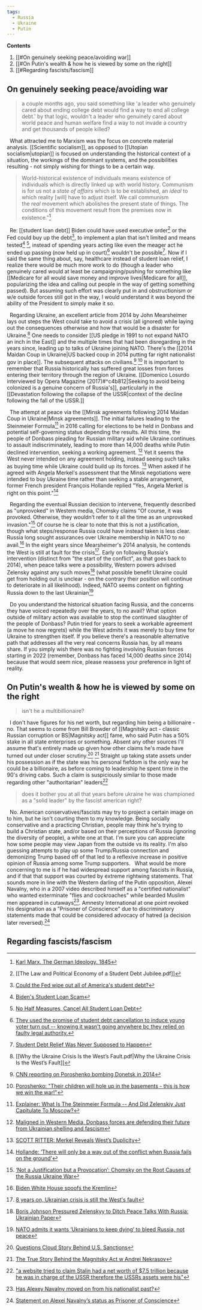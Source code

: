 ```yaml
---
tags:
  - Russia
  - Ukraine
  - Putin
---
```

**Contents**

1.  [[#On genuinely seeking peace/avoiding war]]
2. [[#On Putin's wealth & how he is viewed by some on the right]]
3. [[#Regarding fascists/fascism]]

## On genuinely seeking peace/avoiding war
>a  couple months ago, you said something like 'a leader who genuinely cared about ending college debt would find a way to end all college debt.' by that logic, wouldn't a leader who genuinely cared about world peace and human welfare find a way to not invade a country and get thousands of people killed?

$\enspace$What attracted me to Marxism was the focus on concrete material analysis. [[Scientific socialism]], as opposed to [[Utopian socialism|utopian]] is focused on understanding the historical context of a situation, the workings of the dominant systems, and the possibilities resulting - not simply wishing for things to be a certain way. 
> World-historical existence of individuals means existence of individuals which is directly linked up with world history.
> Communism is for us not a _state of affairs_ which is to be established, an _ideal_ to which reality [will] have to adjust itself. We call communism the _real_ movement which abolishes the present state of things. The conditions of this movement result from the premises now in existence."[^1]

$\enspace$Re: [[student loan debt]] Biden could have used executive order[^2] or the Fed could buy up the debt[^3], to implement a plan that isn't limited and means tested[^4] [^5], instead of spending years acting like even the meager act he ended up passing (now held up in court)[^6] wouldn't be possible[^7]. Now if I said the same thing about, say, healthcare instead of student loan relief, I realize there would be much more work to do (though a leader who genuinely cared would at least be campaigning/pushing for something like [[Medicare for all would save money and improve lives|Medicare for all]], popularizing the idea and calling out people in the way of getting something passed). But assuming such effort was clearly put in and obstructionism or w/e outside forces still got in the way, I would understand it was beyond the ability of the President to simply make it so.

$\enspace$Regarding Ukraine, an excellent article from 2014 by John Mearsheimer lays out steps the West could take to avoid a crisis (all ignored) while laying out the consequences otherwise and how that would be a disaster for Ukraine.[^8] One needs to consider [[US pledge in 1991 to not expand NATO an inch in the East]] and the multiple times that had been disregarding in the years since, leading up to talks of Ukraine joining NATO. There's the [[2014 Maidan Coup in Ukraine|US backed coup in 2014 putting far right nationalist gov in place]]. The subsequent attacks on civilians.[^9] [^10] It is important to remember that Russia historically has suffered great losses from forces entering their territory through the region of Ukraine. [[Domenico Losurdo interviewed by Opera Magazine (2017)#^c4b812|Seeking to avoid being colonized is a genuine concern of Russia's]], particularly in the [[Devastation following the collapse of the USSR|context of the decline following the fall of the USSR.]]

$\enspace$The attempt at peace via the [[Minsk agreements following 2014 Maidan Coup in Ukraine|Minsk agreements]]. The initial failures leading to the Steinmeier Formula[^11] in 2016 calling for elections to be held in Donbass and potential self-governing status depending the results. All this time, the people of Donbass pleading for Russian military aid while Ukraine continues to assault indiscriminately, leading to more than 14,000 deaths while Putin declined intervention, seeking a working agreement. [^12] Yet it seems the West never intended on any agreement holding, instead seeing such talks as buying time while Ukraine could build up its forces. [^13] When asked if he agreed with Angela Merkel's assessment that the Minsk negotiations were intended to buy Ukraine time rather than seeking a stable arrangement, former French president François Hollande replied "Yes, Angela Merkel is right on this point."[^14]

$\enspace$Regarding the eventual Russian decision to intervene, frequently described as "unprovoked" in Western media, Chomsky claims "Of course, it was provoked. Otherwise, they wouldn’t refer to it all the time as an unprovoked invasion."[^15] Of course he is clear to note that this is not a justification, though what steps/response Russia could have instead taken is less clear. Russia long sought assurances over Ukraine membership in NATO to no avail.[^16] In the eight years since Mearsheimer's 2014 analysis, he contends the West is still at fault for the crisis[^17]. Early on following Russia's intervention (distinct from "the start of the conflict", as that goes back to 2014), when peace talks were a possibility, Western powers advised Zelensky against any such moves[^18] (what possible benefit Ukraine could get from holding out is unclear - on the contrary their position will continue to deteriorate in all likelihood). Indeed, NATO seems content on fighting Russia down to the last Ukrainian[^19]

$\enspace$Do you understand the historical situation facing Russia, and the concerns they have voiced repeatedly over the years, to no avail? What option outside of military action was available to stop the continued slaughter of the people of Donbass? Putin tried for years to seek a workable agreement (a move he now regrets) while the West admits it was merely to buy time for Ukraine to strengthen itself. If you believe there's a reasonable alternative path that addresses all the very real concerns Russia has, by all means share. If you simply wish there was no fighting involving Russian forces starting in 2022 (remember, Donbass has faced 14,000 deaths since 2014) because that would seem nice, please reassess your preference in light of reality.

## On Putin's wealth & how he is viewed by some on the right
> isn't he a multibillionaire?

$\enspace$I don't have figures for his net worth, but regarding him being a billionaire - no. That seems to come from Bill Browder of [[Magnitsky act - classic Russian corruption or BS|Magnitsky act]] fame, who said Putin has a 50% stake in all state enterprises or something. Absent any other sources I'll assume that's entirely made up given how other claims he's made have turned out under closer scrutiny.[^20] [^21] Straight up taking state assets under his possession as if the state was his personal fiefdom is the only way he could be a billionaire, as before coming to leadership he spent time in the 90's driving cabs. Such a claim is suspiciously similar to those made regarding other "authoritarian" leaders[^22]

>does it bother you at all that years before ukraine he was championed as a "solid leader" by the fascist american right?

$\enspace$No. American conservatives/fascists may try to project a certain image on to him, but he isn't courting them to my knowledge. Being socially conservative and a practicing Christian,  people may think he's trying to build a Christian state, and/or based on their perceptions of Russia (ignoring the diversity of people), a white one at that. I'm sure you can appreciate how some people may view Japan from the outside vs its reality. I'm also guessing attempts to play up some Trump/Russia connection and demonizing Trump based off of that led to a reflexive increase in positive opinion of Russia among some Trump supporters.
$\enspace$What would be more concerning to me is if he had widespread support among fascists in Russia, and if that that support was courted by extreme rightwing statements. That sounds more in line with the Western darling of the Putin opposition, Alexei Navalny, who in a 2007 video described himself as a "certified nationalist" who wanted exterminate "flies and cockroaches" while bearded Muslim men appeared in cutaways[^23]. Amnesty International at one point revoked his designation as a "Prisoner of Conscience" due to discriminatory statements made that could be considered advocacy of hatred (a decision later reversed).[^24]

## Regarding fascists/fascism





[^1]: [Karl Marx. The German Ideology. 1845](https://www.marxists.org/archive/marx/works/1845/german-ideology/ch01a.htm)
[^2]: [[The Law and Political Economy of a Student Debt Jubilee.pdf]]
[^3]: [Could the Fed wipe out all of America's student debt?](https://theweek.com/articles/647058/could-fed-wipe-all-americas-student-debt)
[^4]: [Biden's Student Loan Scam](https://blackagendareport.com/bidens-student-loan-scam)
[^5]: [No Half Measures, Cancel All Student Loan Debt](https://hoodcommunist.org/2022/05/12/no-half-measures-cancel-all-student-loan-debt/)
[^6]: [They used the promise of student debt cancellation to induce young voter turn out -- knowing it wasn't going anywhere bc they relied on faulty legal authority.](https://twitter.com/briebriejoy/status/1591155053829967872)
[^7]: [Student Debt Relief Was Never Supposed to Happen](https://jacobin.com/2022/08/student-debt-cancellation-overton-window-biden)
[^8]: [[Why the Ukraine Crisis Is the West’s Fault.pdf|Why the Ukraine Crisis Is the West’s Fault]]
[^9]: [CNN reporting on Poroshenko bombing Donetsk in 2014](https://twitter.com/Syricide/status/1609202292472832000)
[^10]: [Poroshenko: "Their children will hole up in the basements - this is how we win the war!"](https://www.youtube.com/watch?v=aHWHqj8g7Bk)
[^11]: [Explainer: What Is The Steinmeier Formula -- And Did Zelenskiy Just Capitulate To Moscow?](https://www.rferl.org/a/what-is-the-steinmeier-formula-and-did-zelenskiy-just-capitulate-to-moscow-/30195593.html)
[^12]: [Maligned in Western Media, Donbass forces are defending their future from Ukrainian shelling and fascism](https://mronline.org/2022/11/21/maligned-in-western-media-donbass-forces-are-defending-their-future-from-ukrainian-shelling-and-fascism/)
[^13]: [SCOTT RITTER: Merkel Reveals West’s Duplicity](https://consortiumnews.com/2022/12/05/scott-ritter-merkel-reveals-wests-duplicity/)
[^14]: [Hollande: ‘There will only be a way out of the conflict when Russia fails on the ground’](https://kyivindependent.com/national/hollande-there-will-only-be-a-way-out-of-the-conflict-when-russia-fails-on-the-ground)
[^15]: [‘Not a Justification but a Provocation’: Chomsky on the Root Causes of the Russia Ukraine War](https://www.counterpunch.org/2022/06/28/not-a-justification-but-a-provocation-chomsky-on-the-root-causes-of-the-russia-ukraine-war/)
[^16]: [Biden White House spoofs the Kremlin](https://www.indianpunchline.com/biden-white-house-spoofs-the-kremlin/)
[^17]: [8 years on, Ukrainian crisis is still the West's fault](https://mronline.org/2022/03/15/8-years-on-the-ukrainian-crisis-is-still-the-wests-fault/)
[^18]: [Boris Johnson Pressured Zelenskyy to Ditch Peace Talks With Russia: Ukrainian Paper](https://www.commondreams.org/news/2022/05/06/boris-johnson-pressured-zelenskyy-ditch-peace-talks-russia-ukrainian-paper)
[^19]: [NATO admits it wants ‘Ukrainians to keep dying’ to bleed Russia, not peace](https://english.almayadeen.net/articles/analysis/nato-admits-it-wants-ukrainians-to-keep-dying-to-bleed-russi/) 
[^20]: [Questions Cloud Story Behind U.S. Sanctions](https://www.spiegel.de/international/world/the-case-of-sergei-magnitsky-anti-corruption-champion-or-corrupt-anti-hero-a-1297796.html)
[^21]:  [The True Story Behind the Magnitsky Act w Andrei Nekrasov](https://www.historicly.net/p/ep-22-the-true-story-behind-the-magnitsky-47a#details)
[^22]: ["a website tried to claim Stalin had a net worth of $7.5 trillion because he was in charge of the USSR therefore the USSRs assets were his"](https://twitter.com/ScottishCommie/status/1453090990898679817)
[^23]: [Has Alexey Navalny moved on from his nationalist past?](https://www.aljazeera.com/news/2021/2/25/navalny-has-the-kremlin-foe-moved-on-from-his-nationalist-past)
[^24]: [Statement on Alexei Navalny’s status as Prisoner of Conscience](https://www.amnesty.org/en/latest/press-release/2021/05/statement-on-alexei-navalnys-status-as-prisoner-of-conscience/)